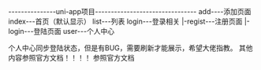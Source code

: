 ---------------uni-app项目--------------------------------
add----添加页面
index---首页（默认显示）
list---列表
login---登录相关
 |-regist---注册页面
 |-login---登陆页面
user---个人中心

个人中心同步登陆状态，但是有BUG，需要刷新才能展示，希望大佬指教。
其他内容参照官方文档！！！！
参照官方文档